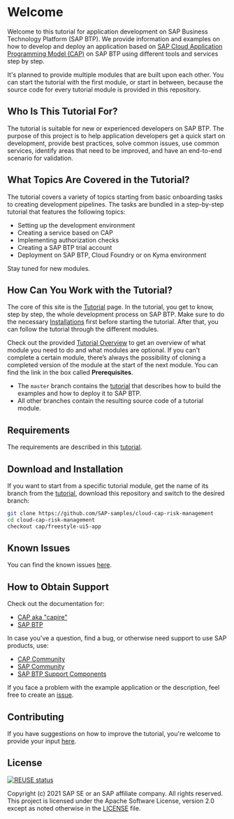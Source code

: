 # Welcome

Welcome to this tutorial for application development on SAP Business Technology Platform (SAP BTP). We provide information and examples on how to develop and deploy an application based on [SAP Cloud Application Programming Model (CAP)](https://cap.cloud.sap/) on SAP BTP using different tools and services step by step.

It's planned to provide multiple modules that are built upon each other. You can start the tutorial with the first module, or start in between, because the source code for every tutorial module is provided in this repository.

## Who Is This Tutorial For?

The tutorial is suitable for new or experienced developers on SAP BTP. The purpose of this project is to help application developers get a quick start on development, provide best practices, solve common issues, use common services, identify areas that need to be improved, and have an end-to-end scenario for validation.

## What Topics Are Covered in the Tutorial?

The tutorial covers a variety of topics starting from basic onboarding tasks to creating development pipelines. The tasks are bundled in a step-by-step tutorial that features the following topics:

- Setting up the development environment
- Creating a service based on CAP
- Implementing authorization checks
- Creating a SAP BTP trial account
- Deployment on SAP BTP, Cloud Foundry or on Kyma environment

Stay tuned for new modules.

## How Can You Work with the Tutorial?

The core of this site is the [Tutorial](Sources.md) page. In the tutorial, you get to know, step by step, the whole development process on SAP BTP. Make sure to do the necessary [Installations](installation.md) first before starting the tutorial. After that, you can follow the tutorial through the different modules.

Check out the provided [Tutorial Overview](Tutorial_Overview.md) to get an overview of what module you need to do and what modules are optional. If you can't complete a certain module, there’s always the possibility of cloning a completed version of the module at the start of the next module. You can find the link in the box called **Prerequisites**.

* The `master` branch contains the [tutorial](http://sap-samples.github.io/cloud-cap-risk-management) that describes how to build the examples and how to deploy it to SAP BTP. <!-- TODO: add link to branches, is this profiled here [Examples](https://pages.github.tools.sap/CPES/CPAppDevelopment/Examples/)? -->
* All other branches contain the resulting source code of a tutorial module.

## Requirements

The requirements are described in this [tutorial](http://sap-samples.github.io/cloud-cap-risk-management).

## Download and Installation

If you want to start from a specific tutorial module, get the name of its branch from the [tutorial](http://sap-samples.github.io/cloud-cap-risk-management), download this repository and switch to the desired branch:

```bash
git clone https://github.com/SAP-samples/cloud-cap-risk-management
cd cloud-cap-risk-management
checkout cap/freestyle-ui5-app
```

## Known Issues

You can find the known issues [here](https://github.com/SAP-samples/cloud-cap-risk-management/issues).

## How to Obtain Support

Check out the documentation for:

* [CAP aka "capire"](https://cap.cloud.sap/docs/advanced/troubleshooting)
* [SAP BTP](https://help.sap.com/viewer/product/CP/Cloud/)

In case you've a question, find a bug, or otherwise need support to use SAP products, use:

* [CAP Community](https://answers.sap.com/tags/9f13aee1-834c-4105-8e43-ee442775e5ce)
* [SAP Community](https://community.sap.com/)
* [SAP BTP Support Components](https://help.sap.com/viewer/65de2977205c403bbc107264b8eccf4b/Cloud/en-US/08d1103928fb42f3a73b3f425e00e13c.html)

If you face a problem with the example application or the description, feel free to create an [issue](https://github.com/SAP-samples/cloud-cap-risk-management/issues).

## Contributing

If you have suggestions on how to improve the tutorial, you're welcome to provide your input [here](https://github.com/SAP-samples/cloud-cap-risk-management/issues).

## License

[![REUSE status](https://api.reuse.software/badge/github.com/SAP-samples/cloud-cap-risk-management)](https://api.reuse.software/info/github.com/SAP-samples/cloud-cap-risk-management)

Copyright (c) 2021 SAP SE or an SAP affiliate company. All rights reserved. This project is licensed under the Apache Software License, version 2.0 except as noted otherwise in the [LICENSE](LICENSES/Apache-2.0.txt) file.
